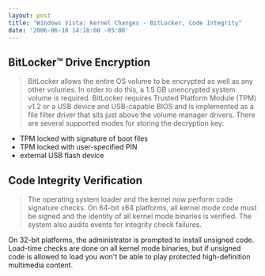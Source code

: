 ```yaml
---
layout: post
title: "Windows Vista: Kernel Changes - BitLocker, Code Integrity"
date: '2006-06-18 14:18:00 -05:00'
---
```


## BitLocker&trade; Drive Encryption

> BitLocker allows the entire OS volume to be encrypted as well as any other volumes. In order to do this, a 1.5 GB unencrypted system volume is required.
BitLocker requires Trusted Platform Module (TPM) v1.2 or a USB device and USB-capable BIOS and is implemented as a file filter driver that sits just above the volume manager drivers.
There are several supported modes for storing the decryption key:

* TPM locked with signature of boot files 
* TPM locked with user-specified PIN 
* external USB flash device

## Code Integrity Verification

> The operating system loader and the kernel now perform code signature checks. On 64-bit x64 platforms, all kernel mode code must be signed and the identity of all kernel mode binaries is verified. The system also audits events for integrity check failures.

On 32-bit platforms, the administrator is prompted to install unsigned code. Load-time checks are done on all kernel mode binaries, but if unsigned code is allowed to load you won't be able to play protected high-definition multimedia content.
